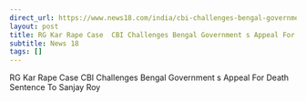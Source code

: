 ```yaml
---
direct_url: https://www.news18.com/india/cbi-challenges-bengal-governments-appeal-for-death-sentence-in-rg-kar-rape-case-9197694.html
layout: post
title: RG Kar Rape Case  CBI Challenges Bengal Government s Appeal For Death Sentence To Sanjay Roy
subtitle: News 18
tags: []
---
```


RG Kar Rape Case  CBI Challenges Bengal Government s Appeal For Death Sentence To Sanjay Roy
